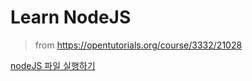 # Learn NodeJS
> from https://opentutorials.org/course/3332/21028

[nodeJS 파일 실행하기](./dir/execute-node.md)
